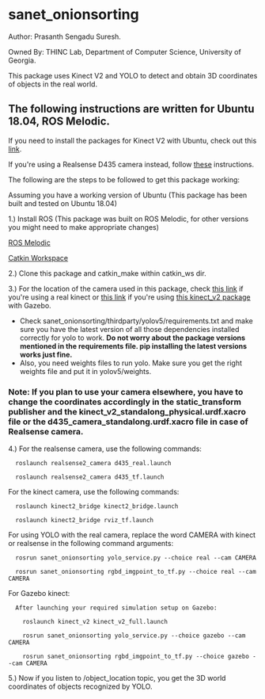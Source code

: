 # sanet_onionsorting
Author: Prasanth Sengadu Suresh.

Owned By: THINC Lab, Department of Computer Science,
          University of Georgia.

This package uses Kinect V2 and YOLO to detect and obtain 3D coordinates of objects in the real world.

## The following instructions are written for Ubuntu 18.04, ROS Melodic.

If you need to install the packages for Kinect V2 with Ubuntu, check out this [link](https://github.com/thinclab/sawyer_irl_project/blob/master/Kinect_install_readme.md).

If you're using a Realsense D435 camera instead, follow [these](https://github.com/thinclab/RealSense2-D435/blob/main/README.md) instructions.

The following are the steps to be followed to get this package working:

  Assuming you have a working version of Ubuntu (This package has been built and tested on Ubuntu 18.04)
  
  1.) Install ROS (This package was built on ROS Melodic, for other versions you might need to make appropriate changes)
  
   [ROS Melodic](https://wiki.ros.org/melodic/Installation/Ubuntu)
      
   [Catkin Workspace](https://wiki.ros.org/catkin/Tutorials/create_a_workspace)
   
  2.) Clone this package and catkin_make within catkin_ws dir.
  
  3.) For the location of the camera used in this package, check [this link](https://github.com/thinclab/iai_kinect2/blob/master/kinect2_bridge/launch/rviz_tf.launch) if you're using a real kinect or [this link](https://github.com/thinclab/kinect_v2_udrf/blob/master/kinect_v2/launch/gazebo.launch) if you're using [this kinect_v2 package](https://github.com/thinclab/kinect_v2_udrf) with Gazebo.
  
   - Check sanet_onionsorting/thirdparty/yolov5/requirements.txt and make sure you have the latest version of all those dependencies installed correctly for yolo to work. **Do not worry about the package versions mentioned in the requirements file. pip installing the latest versions works just fine.**
   - Also, you need weights files to run yolo. Make sure you get the right weights file and put it in yolov5/weights.
  ### Note: If you plan to use your camera elsewhere, you have to change the coordinates accordingly in the static_transform publisher and the kinect_v2_standalong_physical.urdf.xacro file or the d435_camera_standalong.urdf.xacro file in case of Realsense camera.
  
  4.) 
  For the realsense camera, use the following commands:
      
      roslaunch realsense2_camera d435_real.launch
      
      roslaunch realsense2_camera d435_tf.launch
      
  For the kinect camera, use the following commands:
  
      roslaunch kinect2_bridge kinect2_bridge.launch
      
      roslaunch kinect2_bridge rviz_tf.launch
      
  For using YOLO with the real camera, replace the word CAMERA with kinect or realsense in the following command arguments:
      
      rosrun sanet_onionsorting yolo_service.py --choice real --cam CAMERA
      
      rosrun sanet_onionsorting rgbd_imgpoint_to_tf.py --choice real --cam CAMERA
      
  For Gazebo kinect:
  
      After launching your required simulation setup on Gazebo:
      
        roslaunch kinect_v2 kinect_v2_full.launch
        
        rosrun sanet_onionsorting yolo_service.py --choice gazebo --cam CAMERA

        rosrun sanet_onionsorting rgbd_imgpoint_to_tf.py --choice gazebo --cam CAMERA
        
  5.) Now if you listen to /object_location topic, you get the 3D world coordinates of objects recognized by YOLO.
  
      
